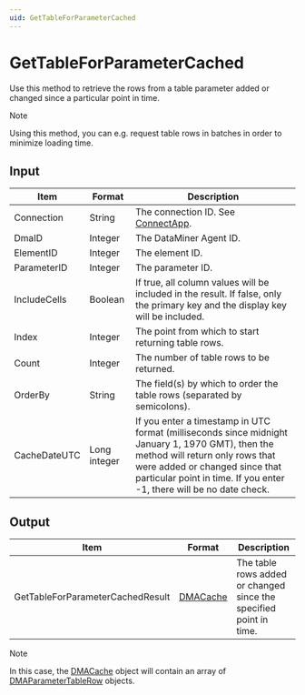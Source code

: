 ```yaml
---
uid: GetTableForParameterCached
---
```


# GetTableForParameterCached

Use this method to retrieve the rows from a table parameter added or changed since a particular point in time.

> [!NOTE]
> Using this method, you can e.g. request table rows in batches in order to minimize loading time.

## Input

| Item | Format | Description |
|--|--|--|
| Connection | String | The connection ID. See [ConnectApp](xref:ConnectApp). |
| DmaID | Integer | The DataMiner Agent ID. |
| ElementID | Integer | The element ID. |
| ParameterID | Integer | The parameter ID. |
| IncludeCells | Boolean | If true, all column values will be included in the result. If false, only the primary key and the display key will be included. |
| Index | Integer | The point from which to start returning table rows. |
| Count | Integer | The number of table rows to be returned. |
| OrderBy | String | The field(s) by which to order the table rows (separated by semicolons). |
| CacheDateUTC | Long integer | If you enter a timestamp in UTC format (milliseconds since midnight January 1, 1970 GMT), then the method will return only rows that were added or changed since that particular point in time. If you enter -1, there will be no date check. |

## Output

| Item | Format | Description |
|--|--|--|
| GetTableForParameterCachedResult | [DMACache](xref:DMACache) | The table rows added or changed since the specified point in time. |

> [!NOTE]
> In this case, the [DMACache](xref:DMACache) object will contain an array of [DMAParameterTableRow](xref:DMAParameterTableRow) objects.

